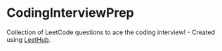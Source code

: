 # CodingInterviewPrep
Collection of LeetCode questions to ace the coding interview! - Created using [LeetHub](https://github.com/QasimWani/LeetHub).
